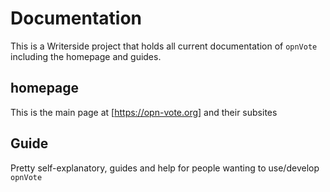 # Documentation

This is a Writerside project that holds all current documentation of `opnVote` including the homepage and guides.

## homepage
This is the main page at [https://opn-vote.org] and their subsites

## Guide 
Pretty self-explanatory, guides and help for people wanting to use/develop `opnVote`